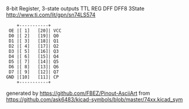 8-bit Register, 3-state outputs
TTL REG DFF DFF8 3State
http://www.ti.com/lit/gpn/sn74LS574


	    +-----------+
	 OE |[ 1]   [20]| VCC
	 D0 |[ 2]   [19]| Q0
	 D1 |[ 3]   [18]| Q1
	 D2 |[ 4]   [17]| Q2
	 D3 |[ 5]   [16]| Q3
	 D4 |[ 6]   [15]| Q4
	 D5 |[ 7]   [14]| Q5
	 D6 |[ 8]   [13]| Q6
	 D7 |[ 9]   [12]| Q7
	GND |[10]   [11]| CP
	    +-----------+


generated by https://github.com/FBEZ/Pinout-AsciiArt from https://github.com/ask6483/kicad-symbols/blob/master/74xx.kicad_sym